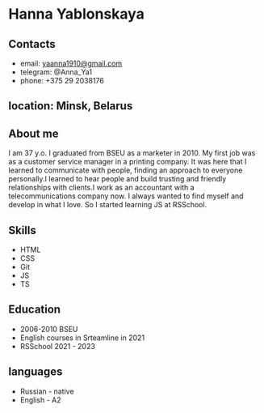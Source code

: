 # Hanna Yablonskaya

## Contacts

* email: yaanna1910@gmail.com
* telegram: @Anna_Ya1
* phone: +375 29 2038176

## location: Minsk, Belarus

## About me

I am 37 y.o. I graduated from BSEU as a marketer in 2010. My first job was as a customer service manager in a printing company. It was here that I learned to communicate with people, finding an approach to everyone personally.I learned to hear people and build trusting and friendly relationships with clients.I work as an accountant with a telecommunications company now. I always wanted to find myself and develop in what I love. So I started learning JS at RSSchool.

## Skills

* HTML
* CSS
* Git
* JS
* TS

## Education

* 2006-2010 BSEU
* English courses in Srteamline in 2021
* RSSchool 2021 - 2023

## languages

* Russian - native
* English - A2
